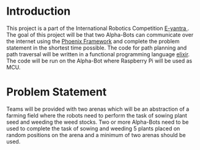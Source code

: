 # Introduction

This project is a part of the International Robotics Competition [E-yantra ](https://portal.e-yantra.org/). The goal of this project will be that two Alpha-Bots can communicate over the internet using the [Phoenix Framework](https://phoenixframework.org/) and complete the problem statement in the shortest time possible. The code for path planning and path traversal will be written in a functional programming language [elixir](https://elixir-lang.org/).
The code will be run on the Alpha-Bot where Raspberry Pi will be used as MCU.


# Problem Statement
Teams will be provided with two arenas which will be an abstraction of a farming field where the robots need to perform the task of sowing plant seed and weeding the weed stocks.
Two or more Alpha-Bots need to be used to complete the task of sowing and weeding 5 plants placed on random positions on the arena and a minimum of two arenas should be used.


